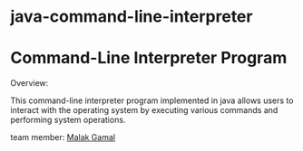 # java-command-line-interpreter
# Command-Line Interpreter Program

Overview:

This command-line interpreter program implemented in java allows users to interact with the operating system by executing various commands and performing system operations.


team member: [Malak Gamal](https://github.com/malakg1)
